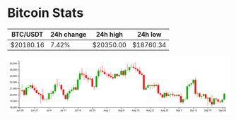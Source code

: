 # Bitcoin Stats

BTC/USDT|24h change|24h high|24h low|
|---|---|---|---|
|$20180.16|7.42%|$20350.00|$18760.34|

<img src="./chart.svg">
